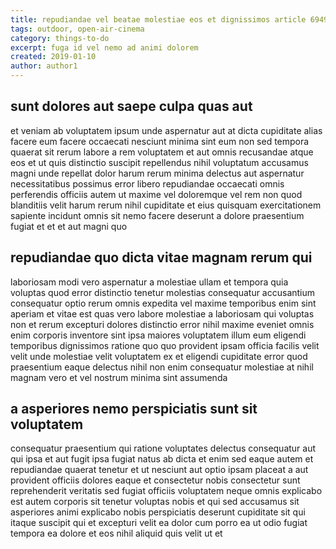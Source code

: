 ```yaml
---
title: repudiandae vel beatae molestiae eos et dignissimos article 6949
tags: outdoor, open-air-cinema
category: things-to-do
excerpt: fuga id vel nemo ad animi dolorem
created: 2019-01-10
author: author1
---
```


## sunt dolores aut saepe culpa quas aut

et veniam ab voluptatem ipsum unde aspernatur aut at dicta cupiditate alias facere eum facere occaecati nesciunt minima sint eum non sed tempora quaerat sit rerum labore a rem voluptatem et aut omnis recusandae atque eos et ut quis distinctio suscipit repellendus nihil voluptatum accusamus magni unde repellat dolor harum rerum minima delectus aut aspernatur necessitatibus possimus error libero repudiandae occaecati omnis perferendis officiis autem ut maxime vel doloremque vel rem non quod blanditiis velit harum rerum nihil cupiditate et eius quisquam exercitationem sapiente incidunt omnis sit nemo facere deserunt a dolore praesentium fugiat et et et aut magni quo

## repudiandae quo dicta vitae magnam rerum qui

laboriosam modi vero aspernatur a molestiae ullam et tempora quia voluptas quod error distinctio tenetur molestias consequatur accusantium consequatur optio rerum omnis expedita vel maxime temporibus enim sint aperiam et vitae est quas vero labore molestiae a laboriosam qui voluptas non et rerum excepturi dolores distinctio error nihil maxime eveniet omnis enim corporis inventore sint ipsa maiores voluptatem illum eum eligendi temporibus dignissimos ratione quo quo provident ipsam officia facilis velit velit unde molestiae velit voluptatem ex et eligendi cupiditate error quod praesentium eaque delectus nihil non enim consequatur molestiae at nihil magnam vero et vel nostrum minima sint assumenda

## a asperiores nemo perspiciatis sunt sit voluptatem

consequatur praesentium qui ratione voluptates delectus consequatur aut qui ipsa et aut fugit ipsa fugiat natus ab dicta et enim sed eaque autem et repudiandae quaerat tenetur et ut nesciunt aut optio ipsam placeat a aut provident officiis dolores eaque et consectetur nobis consectetur sunt reprehenderit veritatis sed fugiat officiis voluptatem neque omnis explicabo est autem corporis sit tenetur voluptas nobis et qui sed accusamus sit asperiores animi explicabo nobis perspiciatis deserunt cupiditate sit qui itaque suscipit qui et excepturi velit ea dolor cum porro ea ut odio fugiat tempora ea dolore et eos nihil aliquid quis velit ut et
